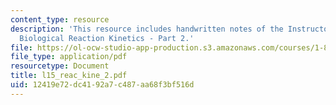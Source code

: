 ```yaml
---
content_type: resource
description: 'This resource includes handwritten notes of the Instructor on the topic:
  Biological Reaction Kinetics - Part 2.'
file: https://ol-ocw-studio-app-production.s3.amazonaws.com/courses/1-85-water-and-wastewater-treatment-engineering-spring-2006/12419e72dc4192a7c487aa68f3bf516d_l15_reac_kine_2.pdf
file_type: application/pdf
resourcetype: Document
title: l15_reac_kine_2.pdf
uid: 12419e72-dc41-92a7-c487-aa68f3bf516d
---
```

